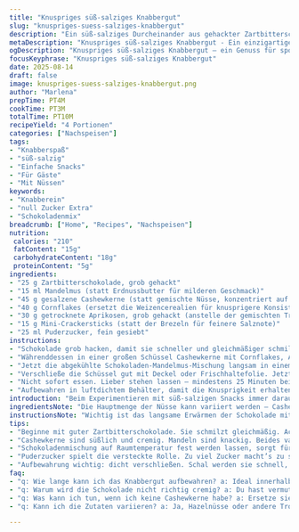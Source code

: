 ```yaml
---
title: "Knuspriges süß-salziges Knabbergut"
slug: "knuspriges-suess-salziges-knabbergut"
description: "Ein süß-salziges Durcheinander aus gehackter Zartbitterschokolade, Mandelmus, gesalzenen Cashewkernen, Cornflakes, getrockneten Aprikosenstücken und Mini-Crackersticks. Vorgewärmte Schokolade trifft auf nussige Süße, während die unterschiedlichen Texturen für ein aufregendes Mundgefühl sorgen. Zucker wird sparsam eingesetzt, um den natürlichen Geschmack der Zutaten nicht zu überdecken. Schnell gemischt, braucht Ruhe zum Festwerden – optimal für spontane Naschattacken und improvisierte Snackmomente."
metaDescription: "Knuspriges süß-salziges Knabbergut - Ein einzigartiger Snack mit Schokolade, Nüssen und Trockenfrüchten"
ogDescription: "Knuspriges süß-salziges Knabbergut – ein Genuss für spontane Naschereien und gemütliche Abende mit Freunden"
focusKeyphrase: "Knuspriges süß-salziges Knabbergut"
date: 2025-08-14
draft: false
image: knuspriges-suess-salziges-knabbergut.png
author: "Marlena"
prepTime: PT4M
cookTime: PT3M
totalTime: PT10M
recipeYield: "4 Portionen"
categories: ["Nachspeisen"]
tags:
- "Knabberspaß"
- "süß-salzig"
- "Einfache Snacks"
- "Für Gäste"
- "Mit Nüssen"
keywords:
- "Knabberein"
- "null Zucker Extra"
- "Schokoladenmix"
breadcrumb: ["Home", "Recipes", "Nachspeisen"]
nutrition: 
 calories: "210"
 fatContent: "15g"
 carbohydrateContent: "18g"
 proteinContent: "5g"
ingredients:
- "25 g Zartbitterschokolade, grob gehackt"
- "15 ml Mandelmus (statt Erdnussbutter für milderen Geschmack)"
- "45 g gesalzene Cashewkerne (statt gemischte Nüsse, konzentriert auf eine Sorte)"
- "40 g Cornflakes (ersetzt die Weizencerealien für knusprigere Konsistenz)"
- "30 g getrocknete Aprikosen, grob gehackt (anstelle der gemischten Trockenfrüchte)"
- "15 g Mini-Crackersticks (statt der Brezeln für feinere Salznote)"
- "25 ml Puderzucker, fein gesiebt"
instructions:
- "Schokolade grob hacken, damit sie schneller und gleichmäßiger schmilzt. Mandelmus zugeben, nicht mehr als 20 bis 25 Sekunden bei mittlerer Leistung in die Mikrowelle stellen; zwischendurch einmal umrühren. Sobald die Oberfläche glänzt und die Masse eine cremige Struktur zeigt, nicht sofort weiter erhitzen – unbedingt abkühlen lassen, bis sie etwas dicklicher wird, bevor die anderen Zutaten rein."
- "Währenddessen in einer großen Schüssel Cashewkerne mit Cornflakes, Aprikosenstücken und den crackerähnlichen Sticks vermengen. Die Kombination aus knackig, süß und salzig hier im Auge behalten, das ist das Gerüst des Knabbens."
- "Jetzt die abgekühlte Schokoladen-Mandelmus-Mischung langsam in einem dünnen Strahl über die trockenen Zutaten geben. Nicht zu viel auf einmal, sonst verklumpt alles. Nach dem ersten Verteilen den Puderzucker drüber sieben, der fängt Feuchtigkeit und verleiht eine dezente Süße, kein Bund für süße Überladung sondern subtil spürbar."
- "Verschließe die Schüssel gut mit Deckel oder Frischhaltefolie. Jetzt kommt die kräftige Phase: Mindestens 2-3 Minuten kräftig durchschütteln, besser am Ende kurz mit den Händen durchkneten. Man soll förmlich sehen können, wie der Schokoladenbelag die Zutaten sanft ummantelt."
- "Nicht sofort essen. Lieber stehen lassen – mindestens 25 Minuten bei Zimmertemperatur, bis die Masse fester wird. Alternativ kühler lagern für 10 Minuten, wenn’s schnell gehen muss. Achtung: Kühlschrank kann zu hart machen, dann schmeckt die Mischung etwas stumpf; Raumtemperatur bringt bessere Geschmacksentfaltung."
- "Aufbewahren in luftdichtem Behälter, damit die Knusprigkeit erhalten bleibt. Achtung: Feuchtigkeit killt Crunch schnell. Am besten innerhalb von zwei Tagen genießen, da die fruchtig-nussige Note dann am intensivsten ist."
introduction: "Beim Experimentieren mit süß-salzigen Snacks immer darauf achten, nicht zu viel Zucker oder Butter zu verwenden, sonst wird das Knabberzeug labbrig oder gar zu süß. Das Verhältnis von Schokolade zu Nüssen und getrockneten Früchten spielt hier die Hauptrolle für Struktur und Geschmack. In der Praxis habe ich gelernt, dass Zartbitterschokolade nicht nur besser schmeckt als weiße, sondern auch beim Vorbereiten stabiler bleibt, ohne zu sehr zu kleben. Mandelmus ist eine willkommene Alternative zur Erdnussbutter, wenn man etwas milderen Geschmack bevorzugt oder Allergien umschiffen will. Getrocknete Aprikosen bringen genau das richtige Süße- und Säurespiel und die Crackersticks ersetzen Brezeln, wenn man knackig, aber feiner in der Salznote bleiben möchte. Geduld beim Abkühlen zahlt sich aus, sonst wird alles zu einer klebrigen Masse – ich vergesse gerne, auf die Signale der Schokolade zu achten. Der Zucker als feines Puder verteilt sich besser und bindet unsichtbar die gesamte Mischung. So entsteht ein vielseitiger Snack, ideal für die spontane Küche oder den gemütlichen Abend. Gerade wenn Gäste kommen und man keine Zeit fürs große Backen hat."
ingredientsNote: "Die Hauptmenge der Nüsse kann variiert werden – Cashews sind cremig und leicht süßlich, was hier gut passt, Mandeln wären nachhaltiger knackig. Wer Allergien hat, kann diese Nüsse durch geröstete Sonnenblumenkerne ersetzen. Mandelmus liefert eine samtige Konsistenz; falls nicht vorhanden, funktioniert auch geschmolzene Kokosbutter als milde Basis. Cornflakes bringen den unverwechselbaren Crunch und sind stabiler als Weizencerealien, die beim Schütteln schnell zerbrechen. Für die Fruchtauswahl persönlich Aprikosen bevorzugt, wegen ihres süß-säuerlichen Profils, aber auch getrocknete Feigen oder Datteln eignen sich. Mini-Crackersticks sind ein guter Ersatz für Brezeln, wenn man feiner salzige Noten haben möchte und die Knusprigkeit lange erhalten will. Puderzucker unbedingt nur sparsam, er soll dezent die Oberfläche bestäuben, nicht süßen wie ein Zuckerguss. Offenheit beim Austausch macht die Mischung flexibel; die Balance zwischen süß, salzig und nussig bleibt das Ziel."
instructionsNote: "Wichtig ist das langsame Erwärmen der Schokolade mit dem Mandelmus in der Mikrowelle, vermeiden, dass die Masse zu heiß wird, sonst wird sie körnig oder brennt an. Immer zwischendurch umrühren und die Konsistenz beobachten: Sobald die Mischung glänzt und samtig wirkt, rausnehmen. Abkühlen lassen, bis sich der Glanz leicht mattiert und die Masse etwas fester wird – das ist das Zeichen für perfekte Bindung später. Die trockenen Zutaten zuerst mischen sorgt für gleichmäßige Verteilung, die anschließend vom Schokoladenstrom umhüllt wird. Vorsicht, nicht zu viel auf einmal, sonst verklumpt es. Nach dem Puderzuckersieben hört man das feine Rieseln, ein akustisches Signal für gutes Verteilen. Deckeln und kräftig schütteln verbindet alles auf engste Weise, wichtig für Haptik und Optik. Dann Geduld üben – die Mischung nicht vorzeitig essen, sonst verliert man die knackige Struktur. Das langsame Festwerden bei Raumtemperatur bewahrt Aromen am besten. Kühlschrank nur bei Zeitnot, ansonsten verliert die Knabberei Charakter. Nach dem Festwerden mit Händen grob durchkneten, falls Klümpchen entstehen. So entsteht eine gleichmäßige Verteilung aller Elemente, nichts bleibt klebrig oder klumpig. Übung macht hier den Meister. Wer zu feucht lagert, hat am nächsten Tag keinen Crunch mehr – lieber luftdicht und trocken aufbewahren."
tips:
- "Beginne mit guter Zartbitterschokolade. Sie schmilzt gleichmäßig. Achte auf die Konsistenz beim Erwärmen. Rühr öfter um, bis sie glänzt. Zu heiß wird körnig."
- "Cashewkerne sind süßlich und cremig. Mandeln sind knackig. Beides variabel, aber die Textur ist entscheidend. Getrocknete Früchte wie Feigen oder Datteln probieren. Abwechslung bringt den Genuss."
- "Schokoladenmischung auf Raumtemperatur fest werden lassen, sorgt für die beste Textur. Kühlschrank nur bei Zeitnot nutzen. Anders kann's hart und geschmacklos werden."
- "Puderzucker spielt die versteckte Rolle. Zu viel Zucker macht’s zu süß. Ein zartes Staubmuster reicht. Klumpen vermeiden, durch feines Sieben gleichmäßig bestäuben."
- "Aufbewahrung wichtig: dicht verschließen. Schal werden sie schnell, Feuchtigkeit schadet der Knusprigkeit. Besser luftdicht und trocken lagern."
faq:
- "q: Wie lange kann ich das Knabbergut aufbewahren? a: Ideal innerhalb von zwei Tagen genießen. Knusprigkeit erhalten oder nach 24 Stunden probieren. Nachgiebig bei Aufbewahrungsbedingungen."
- "q: Warum wird die Schokolade nicht richtig cremig? a: Du hast vermutlich zu lange erhitzt. Achte beim Mikrowellenprozess auf das glänzende Aussehen, dann rausnehmen, abkühlen lassen."
- "q: Was kann ich tun, wenn ich keine Cashewkerne habe? a: Ersetze sie durch Mandeln oder Sonnenblumenkerne. Sie bringen andere Noten, aber die Textur bleibt knackig."
- "q: Kann ich die Zutaten variieren? a: Ja, Hazelnüsse oder andere Trockenfrüchte sind möglich. Aber beachte das Verhältnis; die Balance zwischen süß, salzig und nussig muss stimmen."

---
```

